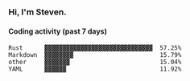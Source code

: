 ### Hi, I'm Steven.

#### Coding activity (past 7 days)
```
Rust      ▓▓▓▓▓▓▓▓▓▓▓▓▓▓▓▓▓▓▓▓▓▓▓▓▓▓▓▓▓▓  57.25%
Markdown  ▓▓▓▓▓▓▓▓                        15.79%
other     ▓▓▓▓▓▓▓                         15.04%
YAML      ▓▓▓▓▓▓                          11.92%
```
